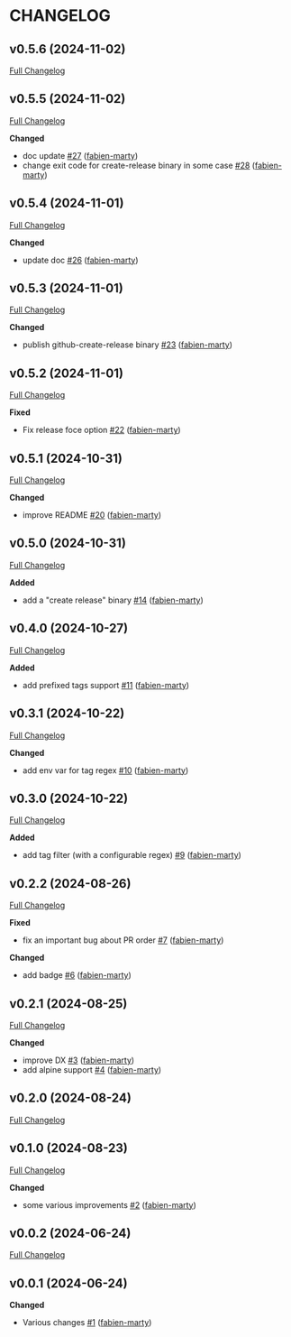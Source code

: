 # CHANGELOG
## v0.5.6 (2024-11-02)

[Full Changelog](https://github.com/fabien-marty/github-next-semantic-version/compare/v0.5.5...v0.5.6)

## v0.5.5 (2024-11-02)

[Full Changelog](https://github.com/fabien-marty/github-next-semantic-version/compare/v0.5.4...v0.5.5)

**Changed**
- doc update [\#27](https://github.com/fabien-marty/github-next-semantic-version/pull/27) ([fabien-marty](https://github.com/fabien-marty))
- change exit code for create-release binary in some case [\#28](https://github.com/fabien-marty/github-next-semantic-version/pull/28) ([fabien-marty](https://github.com/fabien-marty))

## v0.5.4 (2024-11-01)

[Full Changelog](https://github.com/fabien-marty/github-next-semantic-version/compare/v0.5.3...v0.5.4)

**Changed**
- update doc [\#26](https://github.com/fabien-marty/github-next-semantic-version/pull/26) ([fabien-marty](https://github.com/fabien-marty))

## v0.5.3 (2024-11-01)

[Full Changelog](https://github.com/fabien-marty/github-next-semantic-version/compare/v0.5.2...v0.5.3)

**Changed**
- publish github-create-release binary [\#23](https://github.com/fabien-marty/github-next-semantic-version/pull/23) ([fabien-marty](https://github.com/fabien-marty))

## v0.5.2 (2024-11-01)

[Full Changelog](https://github.com/fabien-marty/github-next-semantic-version/compare/v0.5.1...v0.5.2)

**Fixed**
- Fix release foce option [\#22](https://github.com/fabien-marty/github-next-semantic-version/pull/22) ([fabien-marty](https://github.com/fabien-marty))

## v0.5.1 (2024-10-31)

[Full Changelog](https://github.com/fabien-marty/github-next-semantic-version/compare/v0.5.0...v0.5.1)

**Changed**
- improve README [\#20](https://github.com/fabien-marty/github-next-semantic-version/pull/20) ([fabien-marty](https://github.com/fabien-marty))

## v0.5.0 (2024-10-31)

[Full Changelog](https://github.com/fabien-marty/github-next-semantic-version/compare/v0.4.0...v0.5.0)

**Added**
- add a &#34;create release&#34; binary [\#14](https://github.com/fabien-marty/github-next-semantic-version/pull/14) ([fabien-marty](https://github.com/fabien-marty))

## v0.4.0 (2024-10-27)

[Full Changelog](https://github.com/fabien-marty/github-next-semantic-version/compare/v0.3.1...v0.4.0)

**Added**
- add prefixed tags support [\#11](https://github.com/fabien-marty/github-next-semantic-version/pull/11) ([fabien-marty](https://github.com/fabien-marty))

## v0.3.1 (2024-10-22)

[Full Changelog](https://github.com/fabien-marty/github-next-semantic-version/compare/v0.3.0...v0.3.1)

**Changed**
- add env var for tag regex [\#10](https://github.com/fabien-marty/github-next-semantic-version/pull/10) ([fabien-marty](https://github.com/fabien-marty))

## v0.3.0 (2024-10-22)

[Full Changelog](https://github.com/fabien-marty/github-next-semantic-version/compare/v0.2.2...v0.3.0)

**Added**
- add tag filter (with a configurable regex) [\#9](https://github.com/fabien-marty/github-next-semantic-version/pull/9) ([fabien-marty](https://github.com/fabien-marty))

## v0.2.2 (2024-08-26)

[Full Changelog](https://github.com/fabien-marty/github-next-semantic-version/compare/v0.2.1...v0.2.2)

**Fixed**
- fix an important bug about PR order [\#7](https://github.com/fabien-marty/github-next-semantic-version/pull/7) ([fabien-marty](https://github.com/fabien-marty))

**Changed**
- add badge [\#6](https://github.com/fabien-marty/github-next-semantic-version/pull/6) ([fabien-marty](https://github.com/fabien-marty))

## v0.2.1 (2024-08-25)

[Full Changelog](https://github.com/fabien-marty/github-next-semantic-version/compare/v0.2.0...v0.2.1)

**Changed**
- improve DX [\#3](https://github.com/fabien-marty/github-next-semantic-version/pull/3) ([fabien-marty](https://github.com/fabien-marty))
- add alpine support [\#4](https://github.com/fabien-marty/github-next-semantic-version/pull/4) ([fabien-marty](https://github.com/fabien-marty))

## v0.2.0 (2024-08-24)

[Full Changelog](https://github.com/fabien-marty/github-next-semantic-version/compare/v0.1.0...v0.2.0)

## v0.1.0 (2024-08-23)

[Full Changelog](https://github.com/fabien-marty/github-next-semantic-version/compare/v0.0.2...v0.1.0)

**Changed**
- some various improvements [\#2](https://github.com/fabien-marty/github-next-semantic-version/pull/2) ([fabien-marty](https://github.com/fabien-marty))

## v0.0.2 (2024-06-24)

[Full Changelog](https://github.com/fabien-marty/github-next-semantic-version/compare/v0.0.1...v0.0.2)

## v0.0.1 (2024-06-24)

**Changed**
- Various changes [\#1](https://github.com/fabien-marty/github-next-semantic-version/pull/1) ([fabien-marty](https://github.com/fabien-marty))

